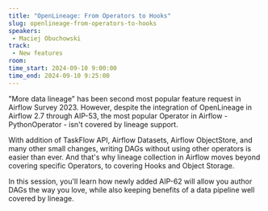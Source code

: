 ```yaml
---
title: "OpenLineage: From Operators to Hooks"
slug: openlineage-from-operators-to-hooks
speakers:
 - Maciej Obuchowski
track:
 - New features
room: 
time_start: 2024-09-10 9:00:00
time_end: 2024-09-10 9:25:00
---
```


"More data lineage" has been second most popular feature request in Airflow Survey 2023. However, despite the integration of OpenLineage in Airflow 2.7 through AIP-53, the most popular Operator in Airflow - PythonOperator - isn't covered by lineage support.

With addition of TaskFlow API, Airflow Datasets, Airflow ObjectStore, and many other small changes, writing DAGs without using other operators is easier than ever. And that's why lineage collection in Airflow moves beyond covering specific Operators, to covering Hooks and Object Storage.

In this session, you'll learn how newly added AIP-62 will allow you author DAGs the way you love, while also keeping benefits of a data pipeline well covered by lineage.